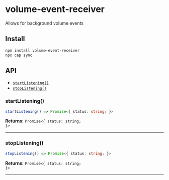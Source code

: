 # volume-event-receiver

Allows for background volume events

## Install

```bash
npm install volume-event-receiver
npx cap sync
```

## API

<docgen-index>

* [`startListening()`](#startlistening)
* [`stopListening()`](#stoplistening)

</docgen-index>

<docgen-api>
<!--Update the source file JSDoc comments and rerun docgen to update the docs below-->

### startListening()

```typescript
startListening() => Promise<{ status: string; }>
```

**Returns:** <code>Promise&lt;{ status: string; }&gt;</code>

--------------------


### stopListening()

```typescript
stopListening() => Promise<{ status: string; }>
```

**Returns:** <code>Promise&lt;{ status: string; }&gt;</code>

--------------------

</docgen-api>
